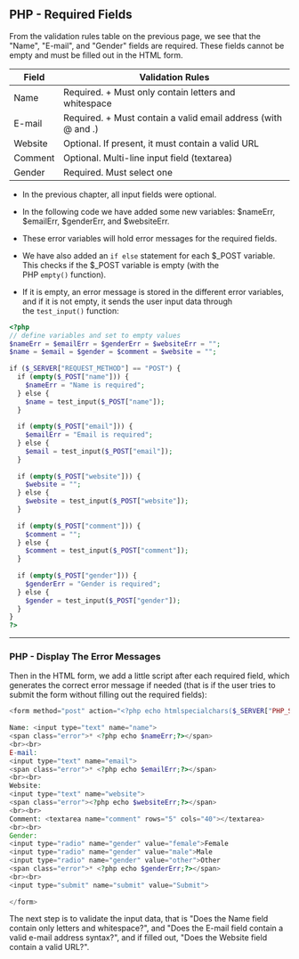 ## PHP - Required Fields

From the validation rules table on the previous page, we see that the "Name", "E-mail", and "Gender" fields are required. These fields cannot be empty and must be filled out in the HTML form.

|Field|Validation Rules|
|---|---|
|Name|Required. + Must only contain letters and whitespace|
|E-mail|Required. + Must contain a valid email address (with @ and .)|
|Website|Optional. If present, it must contain a valid URL|
|Comment|Optional. Multi-line input field (textarea)|
|Gender|Required. Must select one|

- In the previous chapter, all input fields were optional.

- In the following code we have added some new variables: $nameErr, $emailErr, $genderErr, and $websiteErr. 

- These error variables will hold error messages for the required fields. 
- We have also added an `if else` statement for each $_POST variable. This checks if the $_POST variable is empty (with the PHP `empty()` function). 
- If it is empty, an error message is stored in the different error variables, and if it is not empty, it sends the user input data through the `test_input()` function:

```php
<?php  
// define variables and set to empty values  
$nameErr = $emailErr = $genderErr = $websiteErr = "";  
$name = $email = $gender = $comment = $website = "";  
  
if ($_SERVER["REQUEST_METHOD"] == "POST") {  
  if (empty($_POST["name"])) {  
    $nameErr = "Name is required";  
  } else {  
    $name = test_input($_POST["name"]);  
  }  
  
  if (empty($_POST["email"])) {  
    $emailErr = "Email is required";  
  } else {  
    $email = test_input($_POST["email"]);  
  }  
  
  if (empty($_POST["website"])) {  
    $website = "";  
  } else {  
    $website = test_input($_POST["website"]);  
  }  
  
  if (empty($_POST["comment"])) {  
    $comment = "";  
  } else {  
    $comment = test_input($_POST["comment"]);  
  }  
  
  if (empty($_POST["gender"])) {  
    $genderErr = "Gender is required";  
  } else {  
    $gender = test_input($_POST["gender"]);  
  }  
}  
?>
```

---

### PHP - Display The Error Messages

Then in the HTML form, we add a little script after each required field, which generates the correct error message if needed (that is if the user tries to submit the form without filling out the required fields):

```php
<form method="post" action="<?php echo htmlspecialchars($_SERVER["PHP_SELF"]);?>">  
  
Name: <input type="text" name="name">  
<span class="error">* <?php echo $nameErr;?></span>  
<br><br>  
E-mail:  
<input type="text" name="email">  
<span class="error">* <?php echo $emailErr;?></span>  
<br><br>  
Website:  
<input type="text" name="website">  
<span class="error"><?php echo $websiteErr;?></span>  
<br><br>  
Comment: <textarea name="comment" rows="5" cols="40"></textarea>  
<br><br>  
Gender:  
<input type="radio" name="gender" value="female">Female  
<input type="radio" name="gender" value="male">Male  
<input type="radio" name="gender" value="other">Other  
<span class="error">* <?php echo $genderErr;?></span>  
<br><br>  
<input type="submit" name="submit" value="Submit">  
  
</form>
```

The next step is to validate the input data, that is "Does the Name field contain only letters and whitespace?", and "Does the E-mail field contain a valid e-mail address syntax?", and if filled out, "Does the Website field contain a valid URL?".